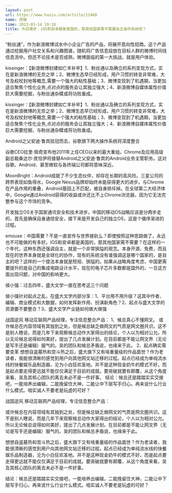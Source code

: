 ```yaml
---
layout: post
url: https://www.huxiu.com/article/11460
name: 虎嗅
time: 2013-03-14 19:18
title: 今日嗅评：iOS和安卓都是美国的，那其他国家需不需要自主操作系统呢？
---
```

“粉丝通”，作为新浪微博试水中小企业广告的产品，将展开意向性招商。这个产品通过挖掘用户社交关系和兴趣图谱，随机将广告信息投放在目标人群的微博时间线信息流中。但还不论技术是否成熟，微博面临的第一大挑战，就是用户体验。

kissinger：【新浪微博封建如亡羊补牢】1、粉丝通以及确立的系列变现方式，实在是新浪微博的无奈之举；2、微博生态早已经形成，用户习惯的转变非常难，大号及权杖封地等概念,需要一个强大的粘性基础；3、微博变现到了机遇期，当更加适合聚焦个性化业务,点对点的服务会让其独立强大；4、新浪微博自媒体属性价值巨大需要挖掘，与粉丝通杂糅或将功败垂成。

kissinger：【新浪微博封建如亡羊补牢】1、粉丝通以及确立的系列变现方式，实在是新浪微博的无奈之举；2、微博生态早已经形成，用户习惯的转变非常难，大号及权杖封地等概念,需要一个强大的粘性基础；3、微博变现到了机遇期，当更加适合聚焦个性化业务,点对点的服务会让其独立强大；4、新浪微博自媒体属性价值巨大需要挖掘，与粉丝通杂糅或将功败垂成。

Android之父安迪·鲁宾挂冠而去，谷歌旗下两大操作系统将深度整合

谷歌CEO拉里·佩奇宣布他2011年上任CEO以来的最大重组。Chrome及应用高级副总裁桑达尔·皮恰伊将接替Android之父安迪·鲁宾的Android业务主管职务。这对谷歌、Android、甚至微软与各终端公司都将意味深远，

MoonBright：Android成就了不少生态伙伴，却存在长期的高风险。三星公司的跨界表现如鱼得水，Google Nexus品牌却始终未能获得更大的进步。与Chrome在产品作用的重叠，Android基因上不匹配，被自身排斥掉。在全球第二大经济体中，Google通过Android获得的收益或许还比不上Chrome浏览器，因为它无法完整参与这个市场的竞争。

开发独立OS关乎国家通讯安全和技术进步。中国的移动OS战略应该是分两步走的，首先是确保自身通信安全，接下来是开发自己的独立OS，这是个循序渐进的过程。

emouse：中国需要？不是一直宣传与世界接轨么？即使按照这种思路做了，永远也不可能做的有多好。IOS和安卓都是美国的，那其他国家需不需要？在这样的一个年代，这种东西还强调自主，就是一个非常狭隘的观念。本身开源、免费，而且现在的世界本身就是全球化的协作，现有的系统没有谁强调这是哪个国家的，是自主的吧？这样的一个提法本身就是短视、狭隘的。如果从战略角度考虑，中国更需要提升的是自己的集成电路设计水平，现在的电子芯片多数都是国外的，一旦这方面出现问题，对中国的影响更大。

侯小强：过去四年，盛大文学一直在思考这三个问题

侯小强针对起点之乱，在盛大文学内部分享：1、平台用不用升级？这其中作者、编辑、商业模式和大数据，如何发挥新作用、扮演新角色？2、起点与盛大文学的资源要不要整合？3、盛大文学产业链如何做大做强

战国逆风 移动互联网产品经理，专注信息整合产品： 1、候总真心不懂网文。 或许候总在内容领域有其独到之处，但是候总缺乏做网文的气质是网文圈共识。这不是别人瞎说，而是几年下来观察候总动作大家得出的结论，个人以为相对公允。所以无论候总说得如何美好，提出了几点发展计划。在目前都是不能让网文界（无论是写手还是编辑）服气的。吴的团队和候总矛盾说，也缘来于此。 2、起点确实需要变革 想想自盗墓热和宫斗热之后，盛大旗下又有啥重量级的作品面世？作为老读者，我能很清晰的感觉到用户向其他网文站迁移的过程。起点已经成为单纯流水线的快餐娱乐品制造器，沦为小白狂欢圣地。并不是这种现金奶牛的模式不好，而是起点要走得更远就不能仅仅满足于目前的成就。要突破就要有颠覆，从这个角度来看，吴及其核心团队的离去未必不是一件好事。 结论：候总还是踏踏实实交接吧，一能培养出编辑，二能挽留住大神，二能让中下层写手归心。再来说什么行业什么模式。咱实诚人不要老是玩虚的可好？

战国逆风 移动互联网产品经理，专注信息整合产品：

或许候总在内容领域有其独到之处，但是候总缺乏做网文的气质是网文圈共识。这不是别人瞎说，而是几年下来观察候总动作大家得出的结论，个人以为相对公允。所以无论候总说得如何美好，提出了几点发展计划。在目前都是不能让网文界（无论是写手还是编辑）服气的。吴的团队和候总矛盾说，也缘来于此。

想想自盗墓热和宫斗热之后，盛大旗下又有啥重量级的作品面世？作为老读者，我能很清晰的感觉到用户向其他网文站迁移的过程。起点已经成为单纯流水线的快餐娱乐品制造器，沦为小白狂欢圣地。并不是这种现金奶牛的模式不好，而是起点要走得更远就不能仅仅满足于目前的成就。要突破就要有颠覆，从这个角度来看，吴及其核心团队的离去未必不是一件好事。

结论：候总还是踏踏实实交接吧，一能培养出编辑，二能挽留住大神，二能让中下层写手归心。再来说什么行业什么模式。咱实诚人不要老是玩虚的可好？

